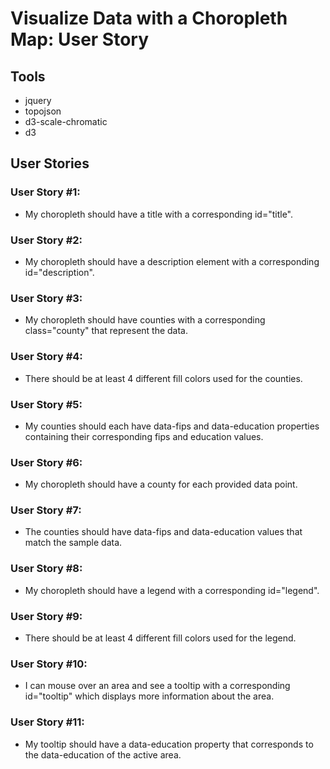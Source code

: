 # Visualize Data with a Choropleth Map: User Story

## Tools
- jquery
- topojson
- d3-scale-chromatic
- d3

## User Stories 

### User Story #1: 
- My choropleth should have a title with a corresponding id="title".
### User Story #2: 
- My choropleth should have a description element with a corresponding id="description".
### User Story #3: 
- My choropleth should have counties with a corresponding class="county" that represent the data.
### User Story #4: 
- There should be at least 4 different fill colors used for the counties.
### User Story #5: 
- My counties should each have data-fips and data-education properties containing their corresponding fips and education values.
### User Story #6: 
- My choropleth should have a county for each provided data point.
### User Story #7: 
- The counties should have data-fips and data-education values that match the sample data.
### User Story #8: 
- My choropleth should have a legend with a corresponding id="legend".
### User Story #9: 
- There should be at least 4 different fill colors used for the legend.
### User Story #10: 
- I can mouse over an area and see a tooltip with a corresponding id="tooltip" which displays more information about the area.
### User Story #11: 
- My tooltip should have a data-education property that corresponds to the data-education of the active area.